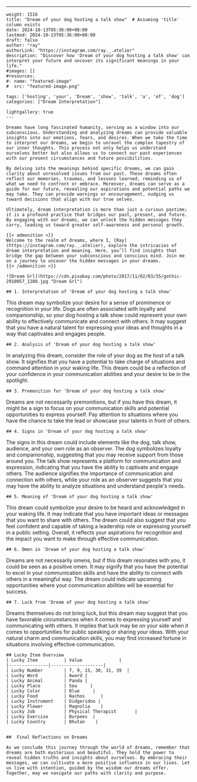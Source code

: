 ---
    weight: 1516
    title: "Dream of your dog hosting a talk show"  # Assuming 'title' column exists
    date: 2024-10-13T05:36:00+08:00
    lastmod: 2024-10-13T05:36:00+08:00
    draft: false
    author: "ray"
    authorLink: "https://instagram.com/ray._.atelier"
    description: "Discover how 'Dream of your dog hosting a talk show' can interpret your future and uncover its significant meanings in your life."
    #images: []
    #resources:
    #- name: "featured-image"
    #  src: "featured-image.png"
    
    tags: ['hosting', 'your', 'Dream', 'show', 'talk', 'a', 'of', 'dog']
    categories: ["Dream Interpretation"]
    
    lightgallery: true
    ---
    
    Dreams have long fascinated humanity, serving as a window into our subconscious. Understanding and analyzing dreams can provide valuable insights into our emotions, fears, and desires. When we take the time to interpret our dreams, we begin to unravel the complex tapestry of our inner thoughts. This process not only helps us understand ourselves better but also allows us to connect our past experiences with our present circumstances and future possibilities.
    
    By delving into the meanings behind specific dreams, we can gain clarity about unresolved issues from our past. These dreams often reflect our memories, traumas, and lessons learned, reminding us of what we need to confront or embrace. Moreover, dreams can serve as a guide for our future, revealing our aspirations and potential paths we may take. They can provide warnings or encouragement, nudging us toward decisions that align with our true selves.
    
    Ultimately, dream interpretation is more than just a curious pastime; it is a profound practice that bridges our past, present, and future. By engaging with our dreams, we can unlock the hidden messages they carry, leading us toward greater self-awareness and personal growth.
    
    {{< admonition >}}
    Welcome to the realm of dreams, where I, [Ray](https://instagram.com/ray._.atelier), explore the intricacies of dream interpretation and meaning. Here, you’ll find insights that bridge the gap between your subconscious and conscious mind. Join me on a journey to uncover the hidden messages in your dreams.
    {{< /admonition >}}
    
    ![Dream Grl](https://cdn.pixabay.com/photo/2017/11/02/03/35/gothic-2910057_1280.jpg "Dream Grl")
    
    ## 1. Interpretation of 'Dream of your dog hosting a talk show'
    
This dream may symbolize your desire for a sense of prominence or recognition in your life. Dogs are often associated with loyalty and companionship, so your dog hosting a talk show could represent your own ability to effectively communicate and connect with others. It may suggest that you have a natural talent for expressing your ideas and thoughts in a way that captivates and engages people.
    
    ## 2. Analysis of 'Dream of your dog hosting a talk show'
    
In analyzing this dream, consider the role of your dog as the host of a talk show. It signifies that you have a potential to take charge of situations and command attention in your waking life. This dream could be a reflection of your confidence in your communication abilities and your desire to be in the spotlight.
    
    ## 3. Premonition for 'Dream of your dog hosting a talk show'
    
Dreams are not necessarily premonitions, but if you have this dream, it might be a sign to focus on your communication skills and potential opportunities to express yourself. Pay attention to situations where you have the chance to take the lead or showcase your talents in front of others.
    
    ## 4. Signs in 'Dream of your dog hosting a talk show'
    
The signs in this dream could include elements like the dog, talk show, audience, and your own role as an observer. The dog symbolizes loyalty and companionship, suggesting that you may receive support from those around you. The talk show represents a platform for communication and expression, indicating that you have the ability to captivate and engage others. The audience signifies the importance of communication and connection with others, while your role as an observer suggests that you may have the ability to analyze situations and understand people's needs.
    
    ## 5. Meaning of 'Dream of your dog hosting a talk show'
    
This dream could symbolize your desire to be heard and acknowledged in your waking life. It may indicate that you have important ideas or messages that you want to share with others. The dream could also suggest that you feel confident and capable of taking a leadership role or expressing yourself in a public setting. Overall, it reflects your aspirations for recognition and the impact you want to make through effective communication.
    
    ## 6. Omen in 'Dream of your dog hosting a talk show'
    
Dreams are not necessarily omens, but if this dream resonates with you, it could be seen as a positive omen. It may signify that you have the potential to excel in your communication skills and have the ability to connect with others in a meaningful way. The dream could indicate upcoming opportunities where your communication abilities will be essential for success.
    
    ## 7. Luck from 'Dream of your dog hosting a talk show'
    
Dreams themselves do not bring luck, but this dream may suggest that you have favorable circumstances when it comes to expressing yourself and communicating with others. It implies that luck may be on your side when it comes to opportunities for public speaking or sharing your ideas. With your natural charm and communication skills, you may find increased fortune in situations involving effective communication.
    
    ## Lucky Item Overview
    | Lucky Item          | Value              |
    |---------------|--------------------|
    | Lucky Number        | 7, 9, 15, 30, 31, 39  |
    | Lucky Word          | Award |
    | Lucky Animal        | Panda |
    | Lucky Place         | Sea     |
    | Lucky Color         | Blue     |
    | Lucky Food          | Nachos      |
    | Lucky Instrument    | Didgeridoo |
    | Lucky Flower        | Magnolia    |
    | Lucky Job           | Physical Therapist       |
    | Lucky Exercise      | Burpees  |
    | Lucky Country       | Bhutan    |
    
    
    ##  Final Reflections on Dreams
    
    As we conclude this journey through the world of dreams, remember that dreams are both mysterious and beautiful. They hold the power to reveal hidden truths and insights about ourselves. By embracing their messages, we can cultivate a more positive influence in our lives. Let us live with intention, guided by the wisdom our dreams offer. Together, may we navigate our paths with clarity and purpose.
    